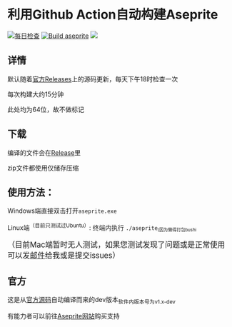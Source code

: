 # 利用Github Action自动构建Aseprite
[![每日检查](https://github.com/Insouciant21/action_aseprite/workflows/Get%20latest%20release%20version/badge.svg)](https://github.com/Insouciant21/action_aseprite/actions)
[![Build aseprite](https://github.com/Insouciant21/action_aseprite/workflows/Build%20aseprite/badge.svg)](https://github.com/Insouciant21/action_aseprite/actions)
[![](https://data.jsdelivr.com/v1/package/gh/insouciant21/action_aseprite/badge)](https://www.jsdelivr.com/package/gh/insouciant21/action_aseprite)

## 详情

默认随着[官方Releases](github.com/aseprite/aseprite/releases)上的源码更新，每天下午18时检查一次

每次构建大约15分钟

此处均为64位，故不做标记

## 下载

编译的文件会在[Release](https://github.com/Insouciant21/action_aseprite/releases/latest)里

zip文件都使用仅储存压缩

## 使用方法：
Windows端直接双击打开<code>aseprite.exe</code>

Linux端<sup>（目前只测试过Ubuntu）</sup>: 终端内执行 <code>./aseprite</code><small><sub>(因为懒得打包bushi</sub></small>

<big>（目前Mac端暂时无人测试，如果您测试发现了问题或是正常使用可以发[邮件](mailto:2964318290@qq.com)给我或是提交issues）</big>

## 官方
这是从[官方源码](https://github.com/aseprite)自动编译而来的dev版本<sub>软件内版本号为v1.x-dev</sub>

有能力者可以前往[Aseprite网站](https://aseprite.org/#buy)购买支持
